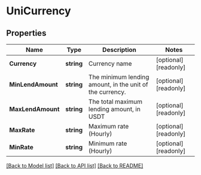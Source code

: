 # UniCurrency

## Properties

Name | Type | Description | Notes
------------ | ------------- | ------------- | -------------
**Currency** | **string** | Currency name | [optional] [readonly] 
**MinLendAmount** | **string** | The minimum lending amount, in the unit of the currency. | [optional] [readonly] 
**MaxLendAmount** | **string** | The total maximum lending amount, in USDT | [optional] [readonly] 
**MaxRate** | **string** | Maximum rate (Hourly) | [optional] [readonly] 
**MinRate** | **string** | Minimum rate (Hourly) | [optional] [readonly] 

[[Back to Model list]](../README.md#documentation-for-models) [[Back to API list]](../README.md#documentation-for-api-endpoints) [[Back to README]](../README.md)


